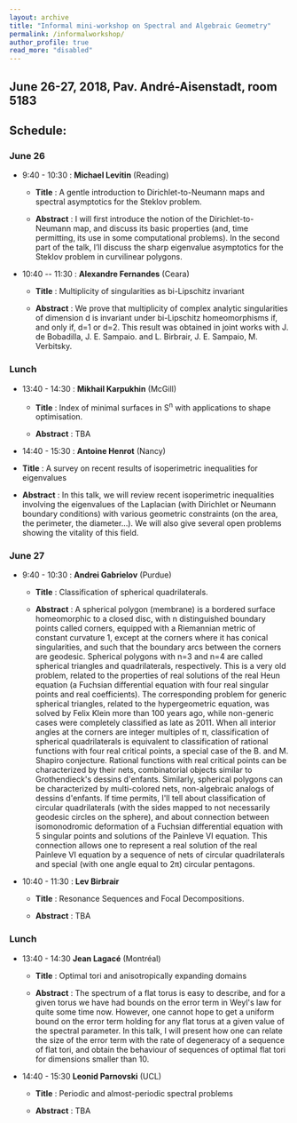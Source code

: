 ```yaml
---
layout: archive
title: "Informal mini-workshop on Spectral and Algebraic Geometry"
permalink: /informalworkshop/
author_profile: true
read_more: "disabled"
---
```



## June 26-27, 2018, Pav. Andr&eacute;-Aisenstadt, room 5183


## Schedule:

### June 26

* 9:40 - 10:30 : **Michael Levitin** (Reading) 

  * **Title** : A gentle introduction to Dirichlet-to-Neumann maps and spectral asymptotics for the Steklov problem.

  * **Abstract** : I will first introduce the notion of the Dirichlet-to-Neumann map, and discuss its basic properties (and, time permitting, its use in some computational problems). In the second part of the talk, I’ll discuss the sharp eigenvalue asymptotics for the Steklov problem in curvilinear polygons.


* 10:40 -- 11:30 : **Alexandre Fernandes** (Ceara) 

  * **Title** : Multiplicity of singularities as bi-Lipschitz invariant

  * **Abstract** : We prove that multiplicity of complex analytic singularities of dimension d is invariant under bi-Lipschitz homeomorphisms if, and only if, d=1 or d=2. This result was obtained in joint works with J. de Bobadilla, J. E. Sampaio. and L. Birbrair, J. E. Sampaio, M. Verbitsky. 

### Lunch


* 13:40 - 14:30 : **Mikhail Karpukhin** (McGill)

  * **Title** : Index of minimal surfaces in S<sup>n</sup> with applications to shape optimisation.

  * **Abstract** : TBA


*  14:40 - 15:30 : **Antoine Henrot**   (Nancy)        

  * **Title** : A survey on recent results of isoperimetric inequalities for eigenvalues


  * **Abstract** : In this talk, we will review recent isoperimetric inequalities involving the eigenvalues of the Laplacian (with Dirichlet or Neumann boundary conditions) with various geometric constraints (on the area, the perimeter, the diameter...). We will also give several open problems showing the vitality of this field.


### June 27



* 9:40 - 10:30 : **Andrei Gabrielov** (Purdue)

  * **Title** : Classification of spherical quadrilaterals.

  * **Abstract** : A spherical polygon (membrane) is a bordered surface homeomorphic to a closed disc, with n distinguished boundary points called corners, equipped with a Riemannian metric of constant curvature 1, except at the corners where it has conical singularities, and such that the boundary arcs between the corners are geodesic. Spherical polygons with n=3 and n=4 are called spherical triangles and quadrilaterals, respectively. This is a very old problem, related to the properties of real solutions of the real Heun equation (a Fuchsian differential equation with four real singular points and real coefficients). The corresponding problem for generic spherical triangles, related to the hypergeometric equation, was solved by Felix Klein more than 100 years ago, while non-generic cases were completely classified as late as 2011.   When all interior angles at the corners are integer multiples of &pi;, classification of spherical quadrilaterals is equivalent to classification of rational functions with four real critical points, a special case of the B. and M. Shapiro conjecture.  Rational functions with real critical points can be characterized by their nets, combinatorial objects similar to Grothendieck's dessins d'enfants. Similarly, spherical polygons can be characterized by multi-colored nets, non-algebraic analogs of dessins d'enfants. If time permits, I'll tell about classification of circular quadrilaterals (with the sides mapped to not necessarily geodesic circles on the sphere), and about connection between isomonodromic deformation of a Fuchsian differential equation with 5 singular points and solutions of the Painleve VI equation. This connection allows one to represent a real solution of the real Painleve VI equation by a sequence of nets of circular quadrilaterals and special (with one angle equal to 2&pi;) circular pentagons.


* 10:40 - 11:30 : **Lev Birbrair**

  * **Title** : Resonance Sequences and Focal Decompositions.

  * **Abstract** : TBA

### Lunch

* 13:40 - 14:30 **Jean Lagac&eacute;**    (Montr&eacute;al)

  * **Title** : Optimal tori and anisotropically expanding domains

  * **Abstract** : The spectrum of a flat torus is easy to describe, and for a given torus we have had bounds on the error term in Weyl's law for quite some time now. However, one cannot hope to get a uniform bound on the error term holding for any flat torus at a given value of the spectral parameter. In this talk, I will present how one can relate the size of the error term with the rate of degeneracy of a sequence of flat tori, and obtain the behaviour of sequences of optimal flat tori for dimensions smaller than 10.


* 14:40 - 15:30 **Leonid Parnovski**  (UCL)

  * **Title** : Periodic and almost-periodic spectral problems

  * **Abstract** : TBA

